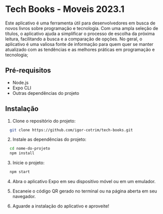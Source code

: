 
# Tech Books - Moveis 2023.1

Este aplicativo é uma ferramenta útil para desenvolvedores em busca de novos livros sobre programação e tecnologia. Com uma ampla seleção de títulos, o aplicativo ajuda a simplificar o processo de escolha da próxima leitura, facilitando a busca e a comparação de opções. No geral, o aplicativo é uma valiosa fonte de informação para quem quer se manter atualizado com as tendências e as melhores práticas em programação e tecnologia;

## Pré-requisitos

* Node.js
* Expo CLI
* Outras dependências do projeto

## Instalação

1. Clone o repositório do projeto:
```bash
  git clone https://github.com/igor-cotrim/tech-books.git
```

2. Instale as dependências do projeto:
```bash
  cd nome-do-projeto
  npm install
```

3. Inicie o projeto:
```bash
  npm start
```

4. Abra o aplicativo Expo em seu dispositivo móvel ou em um emulador.

5. Escaneie o código QR gerado no terminal ou na página aberta em seu navegador.

6. Aguarde a instalação do aplicativo e aproveite!
